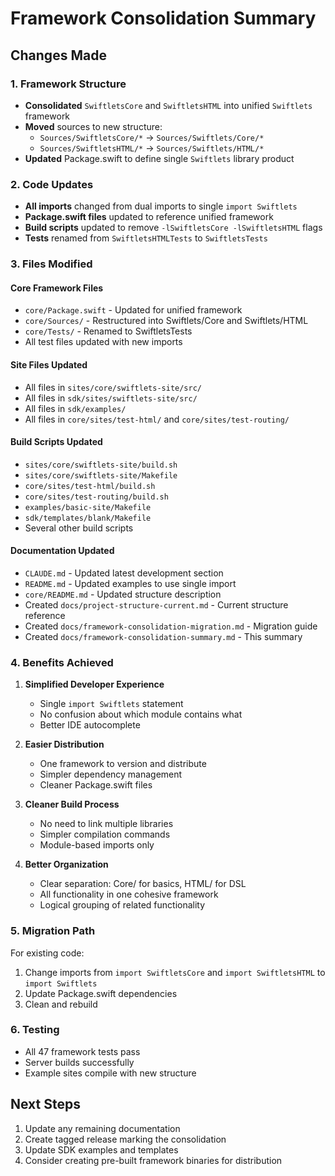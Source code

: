 # Framework Consolidation Summary

## Changes Made

### 1. Framework Structure
- **Consolidated** `SwiftletsCore` and `SwiftletsHTML` into unified `Swiftlets` framework
- **Moved** sources to new structure:
  - `Sources/SwiftletsCore/*` → `Sources/Swiftlets/Core/*`
  - `Sources/SwiftletsHTML/*` → `Sources/Swiftlets/HTML/*`
- **Updated** Package.swift to define single `Swiftlets` library product

### 2. Code Updates
- **All imports** changed from dual imports to single `import Swiftlets`
- **Package.swift files** updated to reference unified framework
- **Build scripts** updated to remove `-lSwiftletsCore -lSwiftletsHTML` flags
- **Tests** renamed from `SwiftletsHTMLTests` to `SwiftletsTests`

### 3. Files Modified

#### Core Framework Files
- `core/Package.swift` - Updated for unified framework
- `core/Sources/` - Restructured into Swiftlets/Core and Swiftlets/HTML
- `core/Tests/` - Renamed to SwiftletsTests
- All test files updated with new imports

#### Site Files Updated
- All files in `sites/core/swiftlets-site/src/`
- All files in `sdk/sites/swiftlets-site/src/`
- All files in `sdk/examples/`
- All files in `core/sites/test-html/` and `core/sites/test-routing/`

#### Build Scripts Updated
- `sites/core/swiftlets-site/build.sh`
- `sites/core/swiftlets-site/Makefile`
- `core/sites/test-html/build.sh`
- `core/sites/test-routing/build.sh`
- `examples/basic-site/Makefile`
- `sdk/templates/blank/Makefile`
- Several other build scripts

#### Documentation Updated
- `CLAUDE.md` - Updated latest development section
- `README.md` - Updated examples to use single import
- `core/README.md` - Updated structure description
- Created `docs/project-structure-current.md` - Current structure reference
- Created `docs/framework-consolidation-migration.md` - Migration guide
- Created `docs/framework-consolidation-summary.md` - This summary

### 4. Benefits Achieved

1. **Simplified Developer Experience**
   - Single `import Swiftlets` statement
   - No confusion about which module contains what
   - Better IDE autocomplete

2. **Easier Distribution**
   - One framework to version and distribute
   - Simpler dependency management
   - Cleaner Package.swift files

3. **Cleaner Build Process**
   - No need to link multiple libraries
   - Simpler compilation commands
   - Module-based imports only

4. **Better Organization**
   - Clear separation: Core/ for basics, HTML/ for DSL
   - All functionality in one cohesive framework
   - Logical grouping of related functionality

### 5. Migration Path

For existing code:
1. Change imports from `import SwiftletsCore` and `import SwiftletsHTML` to `import Swiftlets`
2. Update Package.swift dependencies
3. Clean and rebuild

### 6. Testing

- All 47 framework tests pass
- Server builds successfully
- Example sites compile with new structure

## Next Steps

1. Update any remaining documentation
2. Create tagged release marking the consolidation
3. Update SDK examples and templates
4. Consider creating pre-built framework binaries for distribution